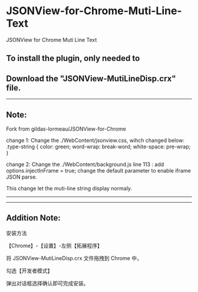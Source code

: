 # JSONView-for-Chrome-Muti-Line-Text
JSONView for Chrome Muti Line Text

To install the plugin, only needed to
----
Download the "JSONView-MutiLineDisp.crx" file.
----
----


Note:
----

Fork from gildas-lormeau/JSONView-for-Chrome

change 1:
Change the ./WebContent/jsonview.css, wihch changed below:
.type-string {
  color: green;
  word-wrap: break-word;
  white-space: pre-wrap;
}

change 2:
Change the ./WebContent/background.js 
line 113 : add options.injectInFrame = true;
change the default parameter to enable iframe JSON parse.

This change let the muti-line string display normaly.

----

----
Addition Note:
----
安装方法

【Chrome】-【设置】-左侧【拓展程序】
 
 将 JSONView-MutiLineDisp.crx 文件拖拽到 Chrome 中，
 
 勾选【开发者模式】
 
 弹出对话框选择确认即可完成安装。




